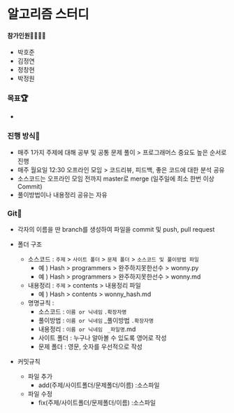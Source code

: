 # 알고리즘 스터디

#### 참가인원👨‍👩‍👧‍👦

- 박호준
- 김정연
- 정창현
- 박정원

### 목표🏆

- 

### 진행 방식🏁

- 매주 1가지 주제에 대해 공부 및 공통 문제 풀이 > 프로그래머스 중요도 높은 순서로 진행
- 매주 월요일 12:30 오프라인 모임 > 코드리뷰, 피드백, 좋은 코드에 대한 분석 공유
- 소스코드는 오프라인 모임 전까지 master로 merge (일주일에 최소 한번 이상 Commit)
- 풀이방법이나 내용정리 공유는 자유

### Git🌳

- 각자의 이름을 딴 branch를 생성하여 파일을 commit 및 push, pull request 
- 폴더 구조
  - 소스코드 : `주제` > `사이트 폴더` > `문제 폴더` > `소스코드 및 풀이방법 파일`
    - 예 )  Hash > programmers > 완주하지못한선수 > wonny.py
    - 예 )  Hash > programmers > 완주하지못한선수 > wonny.md
  - 내용정리 : `주제` > contents > 내용정리 파일
    - 예 ) Hash > contents > wonny_hash.md
  - 명명규칙 :
    - 소스코드 : `이름 or 닉네임` `.확장자명`
    - 풀이방법 : `이름 or 닉네임` _풀이방법 `.확장자명`
    - 내용정리 : `이름 or 닉네임 ` `_파일명`.md
    - 사이트 폴더 : 누구나 알아볼 수 있도록 영어로 작성
    - 문제 폴더 : 영문, 숫자를 우선적으로 작성

- 커밋규칙
  - 파일 추가
    - add(주제/사이트폴더/문제폴더/이름) :소스파일
  - 파일 수정
    - fix(주제/사이트폴더/문제폴더/이름) :소스파일
